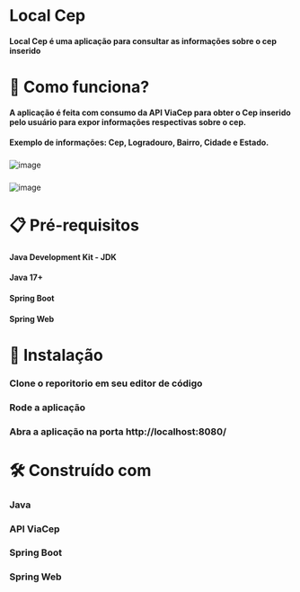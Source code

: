 # Local Cep
#### Local Cep é uma aplicação para consultar as informações sobre o cep inserido

# 💭 Como funciona?
#### A aplicação é feita com consumo da API ViaCep para obter o Cep inserido pelo usuário para expor informações respectivas sobre o cep.
#### Exemplo de informações: Cep, Logradouro, Bairro, Cidade e Estado.

###

![image](https://github.com/user-attachments/assets/eeb3c332-e3e4-40a6-9615-70503a340ff3)

### 

![image](https://github.com/user-attachments/assets/6158c8dc-b5e9-4b13-8f57-cca22ce1b956)

# 📋 Pré-requisitos
####  Java Development Kit - JDK
#### Java 17+
#### Spring Boot
#### Spring Web


# 🔧 Instalação
### Clone o reporitorio em seu editor de código
### Rode a aplicação
### Abra a aplicação na porta http://localhost:8080/


# 🛠️ Construído com
### Java 
### API ViaCep
### Spring Boot 
### Spring Web
